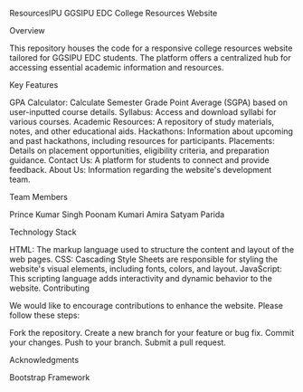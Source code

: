 ResourcesIPU
GGSIPU EDC College Resources Website

Overview

This repository houses the code for a responsive college resources website tailored for GGSIPU EDC students. The platform offers a centralized hub for accessing essential academic information and resources.

Key Features

GPA Calculator: Calculate Semester Grade Point Average (SGPA) based on user-inputted course details.
Syllabus: Access and download syllabi for various courses.
Academic Resources: A repository of study materials, notes, and other educational aids.
Hackathons: Information about upcoming and past hackathons, including resources for participants.
Placements: Details on placement opportunities, eligibility criteria, and preparation guidance.
Contact Us: A platform for students to connect and provide feedback.
About Us: Information regarding the website's development team.

Team Members

Prince Kumar Singh
Poonam Kumari
Amira
Satyam Parida

Technology Stack

HTML: The markup language used to structure the content and layout of the web pages. CSS: Cascading Style Sheets are responsible for styling the website's visual elements, including fonts, colors, and layout. JavaScript: This scripting language adds interactivity and dynamic behavior to the website. Contributing

We would like to encourage contributions to enhance the website. Please follow these steps:

Fork the repository.
Create a new branch for your feature or bug fix.
Commit your changes.
Push to your branch.
Submit a pull request.

Acknowledgments

Bootstrap Framework
